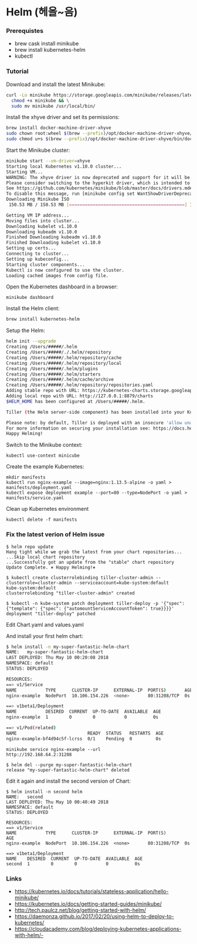 # Helm (헤을~음)

### Prerequistes

* brew cask install minikube
* brew install kubernetes-helm
* kubectl

### Tutorial

Download and install the latest Minikube:

```sh
curl -Lo minikube https://storage.googleapis.com/minikube/releases/latest/minikube-darwin-amd64 && \
  chmod +x minikube && \
  sudo mv minikube /usr/local/bin/
```

Install the xhyve driver and set its permissions:

```sh
brew install docker-machine-driver-xhyve
sudo chown root:wheel $(brew --prefix)/opt/docker-machine-driver-xhyve/bin/docker-machine-driver-xhyve
sudo chmod u+s $(brew --prefix)/opt/docker-machine-driver-xhyve/bin/docker-machine-driver-xhyve
```

Start the Minikube cluster:

```sh
minikube start --vm-driver=xhyve
Starting local Kubernetes v1.10.0 cluster...
Starting VM...
WARNING: The xhyve driver is now deprecated and support for it will be removed in a future release.
Please consider switching to the hyperkit driver, which is intended to replace the xhyve driver.
See https://github.com/kubernetes/minikube/blob/master/docs/drivers.md#hyperkit-driver for more information.
To disable this message, run [minikube config set WantShowDriverDeprecationNotification false]
Downloading Minikube ISO
 150.53 MB / 150.53 MB [============================================] 100.00% 0s

Getting VM IP address...
Moving files into cluster...
Downloading kubelet v1.10.0
Downloading kubeadm v1.10.0
Finished Downloading kubeadm v1.10.0
Finished Downloading kubelet v1.10.0
Setting up certs...
Connecting to cluster...
Setting up kubeconfig...
Starting cluster components...
Kubectl is now configured to use the cluster.
Loading cached images from config file.
```

Open the Kubernetes dashboard in a browser:

```
minikube dashboard
```

Install the Helm client:

```sh
brew install kubernetes-helm
```

Setup the Helm:

```sh
helm init --upgrade
Creating /Users/#####/.helm
Creating /Users/#####/./.helm/repository
Creating /Users/#####/.helm/repository/cache
Creating /Users/#####/.helm/repository/local
Creating /Users/#####/.helm/plugins
Creating /Users/#####/.helm/starters
Creating /Users/#####/.helm/cache/archive
Creating /Users/#####/.helm/repository/repositories.yaml
Adding stable repo with URL: https://kubernetes-charts.storage.googleapis.com
Adding local repo with URL: http://127.0.0.1:8879/charts
$HELM_HOME has been configured at /Users/#####/.helm.

Tiller (the Helm server-side component) has been installed into your Kubernetes Cluster.

Please note: by default, Tiller is deployed with an insecure 'allow unauthenticated users' policy```````.
For more information on securing your installation see: https://docs.helm.sh/using_helm/#securing-your-helm-installation
Happy Helming!
```

Switch to the Minikube context:

```
kubectl use-context minicube
```

Create the example Kubernetes:

```
mkdir manifests
kubectl run nginx-example --image=nginx:1.13.5-alpine -o yaml > manifests/deployment.yaml
kubectl expose deployment example --port=80 --type=NodePort -o yaml > manifests/service.yaml
```

Clean up Kubernetes environment

```
kubectl delete -f manifests
```

### Fix the latest verion of Helm issue

```
$ helm repo update
Hang tight while we grab the latest from your chart repositories...
...Skip local chart repository
...Successfully got an update from the "stable" chart repository
Update Complete. ⎈ Happy Helming!⎈

$ kubectl create clusterrolebinding tiller-cluster-admin --clusterrole=cluster-admin --serviceaccount=kube-system:default
kube-system:default
clusterrolebinding "tiller-cluster-admin" created

$ kubectl -n kube-system patch deployment tiller-deploy -p '{"spec": {"template": {"spec": {"automountServiceAccountToken": true}}}}'
deployment "tiller-deploy" patched
```

Edit Chart.yaml and values.yaml

And install your first helm chart:

```sh
$ helm install -n my-super-fantastic-helm-chart
NAME:   my-super-fantastic-helm-chart
LAST DEPLOYED: Thu May 10 00:20:08 2018
NAMESPACE: default
STATUS: DEPLOYED

RESOURCES:
==> v1/Service
NAME           TYPE      CLUSTER-IP      EXTERNAL-IP  PORT(S)       AGE
nginx-example  NodePort  10.106.154.226  <none>       80:31208/TCP  0s

==> v1beta1/Deployment
NAME           DESIRED  CURRENT  UP-TO-DATE  AVAILABLE  AGE
nginx-example  1        0        0           0          0s

==> v1/Pod(related)
NAME                           READY  STATUS   RESTARTS  AGE
nginx-example-bf4d94c5f-lcrss  0/1    Pending  0         0s
```

```
minikube service nginx-example --url
http://192.168.64.2:31208
```

```
$ helm del --purge my-super-fantastic-helm-chart
release "my-super-fantastic-helm-chart" deleted
```

Edit it again and install the second version of Chart:

```
$ helm install -n second helm
NAME:   second
LAST DEPLOYED: Thu May 10 00:40:49 2018
NAMESPACE: default
STATUS: DEPLOYED

RESOURCES:
==> v1/Service
NAME           TYPE      CLUSTER-IP      EXTERNAL-IP  PORT(S)       AGE
nginx-example  NodePort  10.106.154.226  <none>       80:31208/TCP  0s

==> v1beta1/Deployment
NAME    DESIRED  CURRENT  UP-TO-DATE  AVAILABLE  AGE
second  1        0        0           0          0s
```

### Links

- https://kubernetes.io/docs/tutorials/stateless-application/hello-minikube/
- https://kubernetes.io/docs/getting-started-guides/minikube/
- http://tech.paulcz.net/blog/getting-started-with-helm/
- https://daemonza.github.io/2017/02/20/using-helm-to-deploy-to-kubernetes/
- https://cloudacademy.com/blog/deploying-kubernetes-applications-with-helm/-
